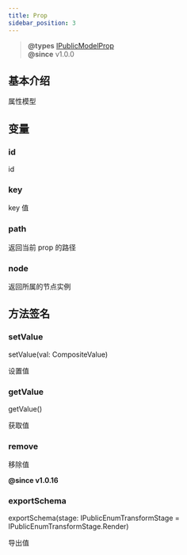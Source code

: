 ```yaml
---
title: Prop
sidebar_position: 3
---
```

> **@types** [IPublicModelProp](https://github.com/alibaba/lowcode-engine/blob/main/packages/types/src/shell/model/prop.ts)<br/>
> **@since** v1.0.0

## 基本介绍

属性模型

## 变量

### id

id

### key

key 值

### path

返回当前 prop 的路径

### node

返回所属的节点实例

## 方法签名

### setValue

setValue(val: CompositeValue)

设置值

### getValue

getValue()

获取值

### remove
移除值

**@since v1.0.16**

### exportSchema

exportSchema(stage: IPublicEnumTransformStage = IPublicEnumTransformStage.Render)

导出值